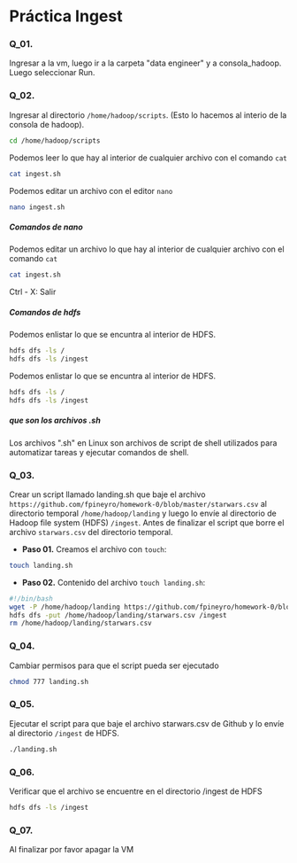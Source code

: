 # Práctica Ingest

### Q_01. 
Ingresar a la vm, luego ir a la carpeta "data engineer" y a consola_hadoop. Luego seleccionar Run.

### Q_02. 
Ingresar al directorio `/home/hadoop/scripts`. (Esto lo hacemos al interio de la consola de hadoop).
```bash
cd /home/hadoop/scripts
```

Podemos leer lo que hay al interior de cualquier archivo con el comando `cat`
 ```bash
cat ingest.sh
```

Podemos editar un archivo  con el editor `nano`
 ```bash
nano ingest.sh
```

##### Comandos de nano
Podemos editar un archivo  lo que hay al interior de cualquier archivo con el comando `cat`
 ```bash
cat ingest.sh
```
Ctrl - X: Salir

##### Comandos de hdfs 
Podemos enlistar lo que se encuntra al interior de HDFS.
 ```bash
hdfs dfs -ls /
hdfs dfs -ls /ingest
```

Podemos enlistar lo que se encuntra al interior de HDFS.
 ```bash
hdfs dfs -ls /
hdfs dfs -ls /ingest
```




##### que son los archivos .sh
Los archivos ".sh" en Linux son archivos de script de shell utilizados para automatizar tareas y ejecutar comandos de shell.











### Q_03. 
Crear un script llamado landing.sh que baje el archivo `https://github.com/fpineyro/homework-0/blob/master/starwars.csv` al directorio temporal `/home/hadoop/landing` y luego lo envíe al directorio de Hadoop file system (HDFS) `/ingest`. Antes de finalizar el script que borre el archivo `starwars.csv` del directorio temporal.

- **Paso 01.** Creamos el archivo con `touch`:
```bash
touch landing.sh
```
- **Paso 02.** Contenido del archivo `touch landing.sh`:
```bash
#!/bin/bash
wget -P /home/hadoop/landing https://github.com/fpineyro/homework-0/blob/master/starwars.csv
hdfs dfs -put /home/hadoop/landing/starwars.csv /ingest
rm /home/hadoop/landing/starwars.csv
```

### Q_04. 
Cambiar permisos para que el script pueda ser ejecutado
```bash
chmod 777 landing.sh
```

### Q_05. 
Ejecutar el script para que baje el archivo starwars.csv de Github y lo envíe al directorio `/ingest` de HDFS.
```bash
./landing.sh
```

### Q_06. 
Verificar que el archivo se encuentre en el directorio /ingest de HDFS
```bash
hdfs dfs -ls /ingest
```

### Q_07. 
Al finalizar por favor apagar la VM
